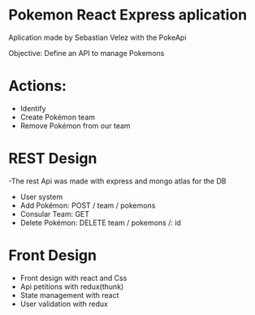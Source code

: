 # Pokemon React Express aplication
Aplication made by Sebastian Velez with the PokeApi 

Objective:
Define an API to manage Pokemons

# Actions:
- Identify
- Create Pokémon team
- Remove Pokémon from our team

# REST Design
-The rest Api was made with express and mongo atlas for the DB
- User system
- Add Pokémon: POST / team / pokemons
- Consular Team: GET
- Delete Pokémon: DELETE team / pokemons /: id

# Front Design
- Front design with react and Css
- Api petitions with redux(thunk)
- State management with react
- User validation with redux



